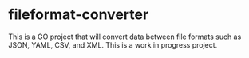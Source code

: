 # fileformat-converter

This is a GO project that will convert data between file formats such as JSON, YAML, CSV, and XML. This is a work in progress project. 
